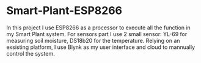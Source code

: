 # Smart-Plant-ESP8266
In this project I use ESP8266 as a processor to execute all the function in my Smart Plant system.
For sensors part I use 2 small sensor: YL-69 for measuring soil moisture, DS18b20 for the temperature.
Relying on an exsisting platform, I use Blynk as my user interface and cloud to mannually control the system.
